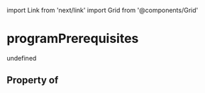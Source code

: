 import Link from 'next/link'
import Grid from '@components/Grid'

# programPrerequisites

undefined

## Property of




